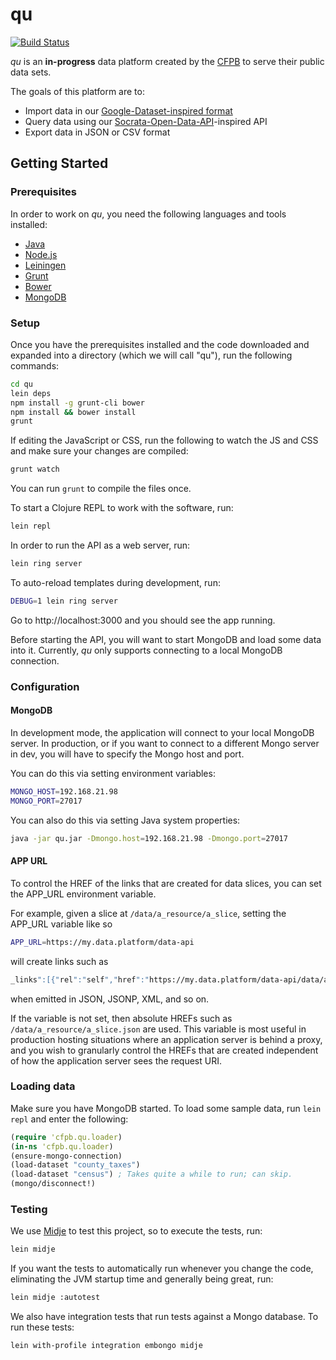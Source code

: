 # qu

[![Build Status](https://travis-ci.org/cfpb/qu.png)](https://travis-ci.org/cfpb/qu)

_qu_ is an **in-progress** data platform created by the [CFPB][] to
serve their public data sets.

The goals of this platform are to:
* Import data in our
  [Google-Dataset-inspired format][dataset-inspired]
* Query data using our
  [Socrata-Open-Data-API][soda]-inspired API
* Export data in JSON or CSV format

[CFPB]: http://www.consumerfinance.gov/
[dataset-inspired]: https://github.com/cfpb/qu/wiki/Dataset-publishing-format
[soda]: http://dev.socrata.com/consumers/getting-started/

## Getting Started

### Prerequisites

In order to work on _qu_, you need the following languages and tools
installed:

* [Java][]
* [Node.js][]
* [Leiningen][]
* [Grunt][]
* [Bower][]
* [MongoDB][]

[Java]: http://www.java.com/en/
[Node.js]: http://nodejs.org/
[Leiningen]: http://leiningen.org/
[Grunt]: http://gruntjs.com/
[Bower]: http://twitter.github.com/bower/
[MongoDB]: http://www.mongodb.org/

### Setup

Once you have the prerequisites installed and the code downloaded and
expanded into a directory (which we will call "qu"), run the following
commands:

```sh
cd qu
lein deps
npm install -g grunt-cli bower
npm install && bower install
grunt
```

If editing the JavaScript or CSS, run the following to watch the JS
and CSS and make sure your changes are compiled:

```sh
grunt watch
```

You can run `grunt` to compile the files once.

To start a Clojure REPL to work with the software, run:

```sh
lein repl
```

In order to run the API as a web server, run:

```sh
lein ring server
```

To auto-reload templates during development, run:

```sh
DEBUG=1 lein ring server
```

Go to http://localhost:3000 and you should see the app running.

Before starting the API, you will want to start MongoDB and load some
data into it. Currently, _qu_ only supports connecting to a local
MongoDB connection.

### Configuration

#### MongoDB

In development mode, the application will connect to your local MongoDB server. In production, or if you want to connect to a different Mongo server in dev, you will have to specify the Mongo host and port.

You can do this via setting environment variables:

```sh
MONGO_HOST=192.168.21.98
MONGO_PORT=27017
```

You can also do this via setting Java system properties:

```sh
java -jar qu.jar -Dmongo.host=192.168.21.98 -Dmongo.port=27017
```

#### APP URL

To control the HREF of the links that are created for data slices, you can set the APP_URL environment variable.

For example, given a slice at `/data/a_resource/a_slice`, setting the APP_URL variable like so

```sh
APP_URL=https://my.data.platform/data-api
```

will create links such as

```sh
_links":[{"rel":"self","href":"https://my.data.platform/data-api/data/a_resource/a_slice.json? ....
```

when emitted in JSON, JSONP, XML, and so on.

If the variable is not set, then absolute HREFs such as `/data/a_resource/a_slice.json` are used. This variable is most useful in production hosting situations where an application server is behind a proxy, and you wish to granularly control the HREFs that are created independent of how the application server sees the request URI.

### Loading data

Make sure you have MongoDB started. To load some sample data, run
`lein repl` and enter the following:

```clojure
(require 'cfpb.qu.loader)
(in-ns 'cfpb.qu.loader)
(ensure-mongo-connection)
(load-dataset "county_taxes")
(load-dataset "census") ; Takes quite a while to run; can skip.
(mongo/disconnect!)
```

### Testing

We use [Midje](https://github.com/marick/Midje) to test this project,
so to execute the tests, run:

```sh
lein midje
```

If you want the tests to automatically run whenever you change the
code, eliminating the JVM startup time and generally being great, run:

```sh
lein midje :autotest
```

We also have integration tests that run tests against a Mongo database.
To run these tests:

```sh
lein with-profile integration embongo midje
```
